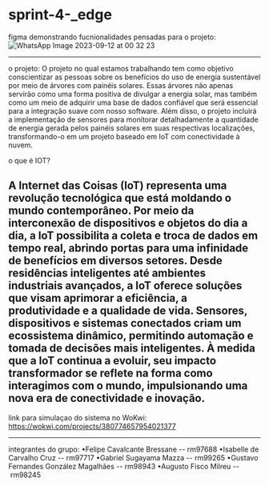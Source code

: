 # sprint-4-_edge

figma demonstrando fucnionalidades pensadas para o projeto:
![WhatsApp Image 2023-09-12 at 00 32 23](https://github.com/GustavoFGM/sprint-3--edge/assets/127215077/f87905e0-0615-4dc5-9217-6c519393cb47)

--------------------------------------------------------------------------------------------------------------------

o projeto:
O projeto no qual estamos trabalhando tem como objetivo conscientizar as pessoas sobre os benefícios do uso de energia sustentável por meio de árvores com painéis solares. Essas árvores não apenas servirão como uma forma positiva de divulgar a energia solar, mas também como um meio de adquirir uma base de dados confiável que será essencial para a integração suave com nosso software. Além disso, o projeto incluirá a implementação de sensores para monitorar detalhadamente a quantidade de energia gerada pelos painéis solares em suas respectivas localizações, transformando-o em um projeto baseado em IoT com conectividade à nuvem.

o que é IOT?


A Internet das Coisas (IoT) representa uma revolução tecnológica que está moldando o mundo contemporâneo. Por meio da interconexão de dispositivos e objetos do dia a dia, a IoT possibilita a coleta e troca de dados em tempo real, abrindo portas para uma infinidade de benefícios em diversos setores. Desde residências inteligentes até ambientes industriais avançados, a IoT oferece soluções que visam aprimorar a eficiência, a produtividade e a qualidade de vida. Sensores, dispositivos e sistemas conectados criam um ecossistema dinâmico, permitindo automação e tomada de decisões mais inteligentes. À medida que a IoT continua a evoluir, seu impacto transformador se reflete na forma como interagimos com o mundo, impulsionando uma nova era de conectividade e inovação.
-------------------------------------------------------------------

link para simulaçao do sistema no WoKwi:
https://wokwi.com/projects/380774657954021377

-------------------------------------------------------------------

integrantes do grupo:
•Felipe Cavalcante Bressane -- rm97688
•Isabelle de Carvalho Cruz -- rm97717
•Gabriel Sugayama Mazza -- rm99265
•Gustavo Fernandes González Magalhães -- rm98943
•Augusto Fisco Milreu -- rm98245  
